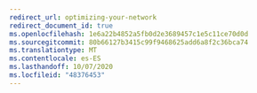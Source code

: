 ```yaml
---
redirect_url: optimizing-your-network
redirect_document_id: true
ms.openlocfilehash: 1e6a22b4852a5fb0d2e3689457c1e5c11ce70d0d
ms.sourcegitcommit: 80b66127b3415c99f9468625add6a8f2c36bca74
ms.translationtype: MT
ms.contentlocale: es-ES
ms.lasthandoff: 10/07/2020
ms.locfileid: "48376453"
---
```

